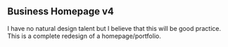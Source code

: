 ## Business Homepage v4

I have no natural design talent but I believe that this will be good practice. This is a complete redesign of a homepage/portfolio.